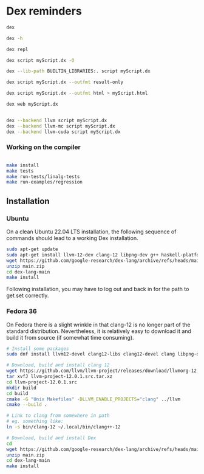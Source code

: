 # Dex reminders


```bash
dex

dex -h

dex repl

dex script myScript.dx -O

dex --lib-path BUILTIN_LIBRARIES:. script myScript.dx

dex script myScript.dx --outfmt result-only 

dex script myScript.dx --outfmt html > myScript.html

dex web myScript.dx


dex --backend llvm script myScript.dx
dex --backend llvm-mc script myScript.dx
dex --backend llvm-cuda script myScript.dx

```

### Working on the compiler

```bash

make install
make tests
make run-tests/linalg-tests
make run-examples/regression


```

## Installation

### Ubuntu

On a clean Ubuntu 22.04 LTS installation, the following sequence of commands should lead to a working Dex installation.

```bash
sudo apt-get update
sudo apt-get install llvm-12-dev clang-12 libpng-dev g++ haskell-platform haskell-stack pkg-config
wget https://github.com/google-research/dex-lang/archive/refs/heads/main.zip
unzip main.zip
cd dex-lang-main
make install
```
Following installation, you may have to log out and back in for the path to get set correctly.

### Fedora 36

On Fedora there is a slight wrinkle in that clang-12 is no longer part of the standard distribution. Nevertheless, it is relatively easy to download it and build it from source (if somewhat time consuming).

```bash
# Install some packages
sudo dnf install llvm12-devel clang12-libs clang12-devel clang libpng-devel haskell-platform cmake

# Download, build and install clang 12
wget https://github.com/llvm/llvm-project/releases/download/llvmorg-12.0.1/llvm-project-12.0.1.src.tar.xz
tar xvfJ llvm-project-12.0.1.src.tar.xz
cd llvm-project-12.0.1.src
mkdir build
cd build
cmake -G "Unix Makefiles" -DLLVM_ENABLE_PROJECTS="clang" ../llvm
cmake --build .

# Link to clang from somewhere in path
# eg. something like:
ln -s bin/clang-12 ~/.local/bin/clang++-12

# Download, build and install Dex
cd
wget https://github.com/google-research/dex-lang/archive/refs/heads/main.zip
unzip main.zip
cd dex-lang-main
make install
```


